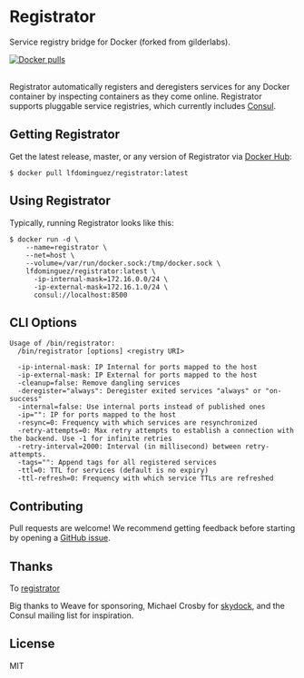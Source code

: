 # Registrator

Service registry bridge for Docker (forked from gilderlabs).

[![Docker pulls](https://img.shields.io/docker/pulls/lfdominguez/registrator.svg)](https://hub.docker.com/r/lfdominguez/registrator/)
<br /><br />

Registrator automatically registers and deregisters services for any Docker
container by inspecting containers as they come online. Registrator
supports pluggable service registries, which currently includes
[Consul](http://www.consul.io/).

## Getting Registrator

Get the latest release, master, or any version of Registrator via [Docker Hub](https://registry.hub.docker.com/u/lfdominguez/registrator/):

	$ docker pull lfdominguez/registrator:latest

## Using Registrator

Typically, running Registrator looks like this:

    $ docker run -d \
        --name=registrator \
        --net=host \
        --volume=/var/run/docker.sock:/tmp/docker.sock \
        lfdominguez/registrator:latest \
          -ip-internal-mask=172.16.0.0/24 \
          -ip-external-mask=172.16.1.0/24 \
          consul://localhost:8500

## CLI Options
```
Usage of /bin/registrator:
  /bin/registrator [options] <registry URI>

  -ip-internal-mask: IP Internal for ports mapped to the host
  -ip-external-mask: IP External for ports mapped to the host
  -cleanup=false: Remove dangling services
  -deregister="always": Deregister exited services "always" or "on-success"
  -internal=false: Use internal ports instead of published ones
  -ip="": IP for ports mapped to the host
  -resync=0: Frequency with which services are resynchronized
  -retry-attempts=0: Max retry attempts to establish a connection with the backend. Use -1 for infinite retries
  -retry-interval=2000: Interval (in millisecond) between retry-attempts.
  -tags="": Append tags for all registered services
  -ttl=0: TTL for services (default is no expiry)
  -ttl-refresh=0: Frequency with which service TTLs are refreshed
```

## Contributing

Pull requests are welcome! We recommend getting feedback before starting by
opening a [GitHub issue](https://github.com/lfdominguez/registrator/issues).

## Thanks

To [registrator](https://github.com/gliderlabs/registrator)

Big thanks to Weave for sponsoring, Michael Crosby for
[skydock](https://github.com/crosbymichael/skydock), and the Consul mailing list
for inspiration.

## License

MIT
